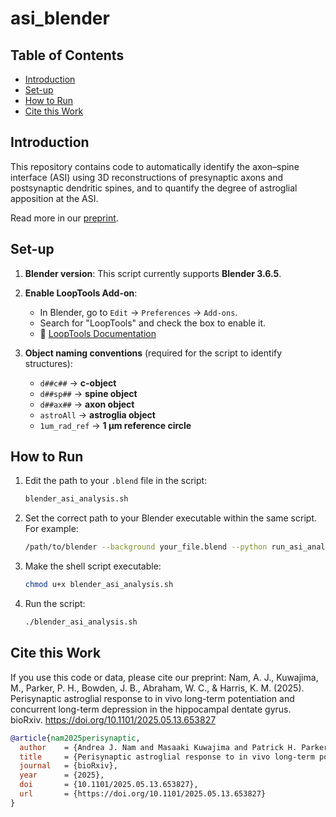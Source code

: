 # asi_blender

## Table of Contents
- [Introduction](#introduction)
- [Set-up](#set-up)
- [How to Run](#how-to-run)
- [Cite this Work](#cite-this-work)

## Introduction 

This repository contains code to automatically identify the axon–spine interface (ASI) using 3D reconstructions of presynaptic axons and postsynaptic dendritic spines, and to quantify the degree of astroglial apposition at the ASI.

Read more in our [preprint](https://doi.org/10.1101/2025.05.13.653827).

## Set-up 

1. **Blender version**: This script currently supports **Blender 3.6.5**.

2. **Enable LoopTools Add-on**:
   - In Blender, go to `Edit` → `Preferences` → `Add-ons`.
   - Search for "LoopTools" and check the box to enable it.
   - 📄 [LoopTools Documentation](https://docs.blender.org/manual/en/3.5/addons/mesh/looptools.html)

3. **Object naming conventions** (required for the script to identify structures):
   - `d##c##` → **c-object**
   - `d##sp##` → **spine object**
   - `d##ax##` → **axon object**
   - `astroAll` → **astroglia object**
   - `1um_rad_ref` → **1 µm reference circle**

## How to Run 

1. Edit the path to your `.blend` file in the script:
   ```bash
   blender_asi_analysis.sh
2. Set the correct path to your Blender executable within the same script. For example:
   ```bash
   /path/to/blender --background your_file.blend --python run_asi_analysis.py
3. Make the shell script executable:
   ```bash
   chmod u+x blender_asi_analysis.sh
4. Run the script:
   ```bash
   ./blender_asi_analysis.sh

## Cite this Work 

If you use this code or data, please cite our preprint:
Nam, A. J., Kuwajima, M., Parker, P. H., Bowden, J. B., Abraham, W. C., & Harris, K. M. (2025). Perisynaptic astroglial response to in vivo long-term potentiation and concurrent long-term depression in the hippocampal dentate gyrus. bioRxiv. https://doi.org/10.1101/2025.05.13.653827

```bibtex
@article{nam2025perisynaptic,
  author    = {Andrea J. Nam and Masaaki Kuwajima and Patrick H. Parker and Jared B. Bowden and Wickliffe C. Abraham and Kristen M. Harris},
  title     = {Perisynaptic astroglial response to in vivo long-term potentiation and concurrent long-term depression in the hippocampal dentate gyrus},
  journal   = {bioRxiv},
  year      = {2025},
  doi       = {10.1101/2025.05.13.653827},
  url       = {https://doi.org/10.1101/2025.05.13.653827}
}
